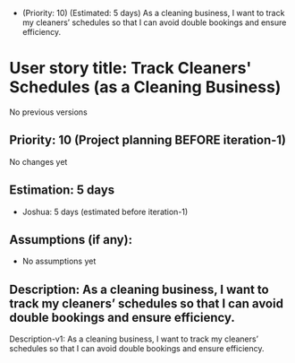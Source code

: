 * (Priority: 10) (Estimated: 5 days) As a cleaning business, I want to track my cleaners’ schedules so that I can avoid double bookings and ensure efficiency.

# User story title: Track Cleaners' Schedules (as a Cleaning Business)
No previous versions

## Priority: 10 (Project planning BEFORE iteration-1)
No changes yet

## Estimation: 5 days
* Joshua: 5 days (estimated before iteration-1)

## Assumptions (if any):
* No assumptions yet

## Description: As a cleaning business, I want to track my cleaners’ schedules so that I can avoid double bookings and ensure efficiency.
Description-v1: As a cleaning business, I want to track my cleaners’ schedules so that I can avoid double bookings and ensure efficiency.